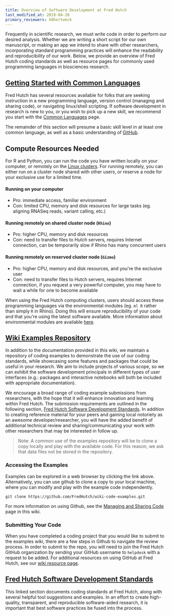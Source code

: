 ```yaml
---
title: Overview of Software Development at Fred Hutch
last_modified_at: 2019-04-28
primary_reviewers: k8hertweck
---
```



Frequently in scientific research, we must write code in order to perform our desired analysis. Whether we are writing a short script for our own manuscript, or making an app we intend to share with other researchers, incorporating standard programming practices will enhance the readability and reproducibility of our work. Below, we provide an overview of Fred Hutch coding standards as well as resource pages for commonly used programming languages in biosciences research.

## [Getting Started with Common Languages](/scicomputing/software_languages/)

Fred Hutch has several resources available for folks that are seeking instruction in a new programming language, version control (managing and sharing code), or navigating linux/shell scripting. If software development in research is new to you, or you wish to pick up a new skill, we recommend you start with the [Common Languages](/scicomputing/software_languages/) page.

The remainder of this section will presume a basic skill level in at least one common language, as well as a basic understanding of [GitHub](/scicomputing/software_managecode/).


## Compute Resources Needed

For R and Python, you can run the code you have written locally on your computer, or remotely on the [Linux clusters](/scicomputing/compute_platforms/). For running remotely, you can either run on a cluster node shared with other users, or reserve a node for your exclusive use for a limited time.

#### Running on your computer
- Pro: immediate access, familiar environment
- Con: limited CPU, memory and disk resources for large tasks (eg. aligning RNASeq reads, variant calling, etc.)

#### Running remotely on shared cluster node (`Rhino`)
- Pro: higher CPU, memory and disk resources
- Con: need to transfer files to Hutch servers, requires Internet connection, can be temporarily slow if Rhino has many concurrent users

#### Running remotely on reserved cluster node (`Gizmo`)
- Pro: higher CPU, memory and disk resources, and you're the exclusive user
- Con: need to transfer files to Hutch servers, requires Internet connection, if you request a very powerful computer, you may have to wait a while for one to become available

When using the Fred Hutch computing clusters, users should access these programming languages via the environmental modules (eg. `ml R` rather than simply `R` in Rhino). Doing this will ensure reproducibility of your code and that you're using the latest software available. More information about environmental modules are available [here](/scicomputing/compute_environments/).


## [Wiki Examples Repository](https://github.com/FredHutch/wiki-code-examples)

In addition to the documentation provided in this wiki, we maintain a repository of coding examples to demonstrate the use of our coding standards, while showcasing some features and packages that could be useful in your research. We aim to include projects of various scope, so we can exhibit the software development principals in different types of user interfaces (e.g.: packages and interactive notebooks will both be included with appropriate documentation). 

We encourage a broad range of coding example submissions from researchers, with the hope that it will enhance innovation and learning within Fred Hutch. The submission requirements are outlined in the following section, [Fred Hutch Software Development Standards](#fred-hutch-software-development-standards). In addition to creating reference material for your peers and gaining local notoriety as an awesome developer/researcher, you will have the added benefit of additional technical review and sharing/communicating your work with other researchers that may be interested in follow up.

>Note: A common use of the examples repository will be to clone a copy locally and play with the available code. For this reason, we ask that data files not be stored in the repository.


### Accessing the Examples

Examples can be explored in a web browser by clicking the link above. Alternatively, you can use github to clone a copy to your local machine, where you can modify and play with the example code independently. 

```
git clone https://github.com/FredHutch/wiki-code-examples.git
```

For more information on using Github, see the [Managing and Sharing Code](/scicomputing/software_managecode/) page in this wiki.


### Submitting Your Code
When you have completed a coding project that you would like to submit to the examples wiki, there are a few steps in Github to navigate the review process. In order to submit to the repo, you will need to join the Fred Hutch GitHub organization by sending your GitHub username to `helpdesk` with a request to be added. For additional resources on using GitHub at Fred Hutch, see our [wiki resource page](/scicomputing/software_managecode/).

## [Fred Hutch Software Development Standards](/scicomputing/software_standards/)

This linked section documents coding standards at Fred Hutch, along with several helpful tool suggestions and examples. In an effort to create high-quality, transparent, and reproducible software-aided research, it is important that best software practices be fused into the process.
